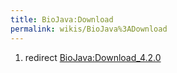 ```yaml
---
title: BioJava:Download
permalink: wikis/BioJava%3ADownload
---
```


1.  redirect <BioJava:Download_4.2.0>

